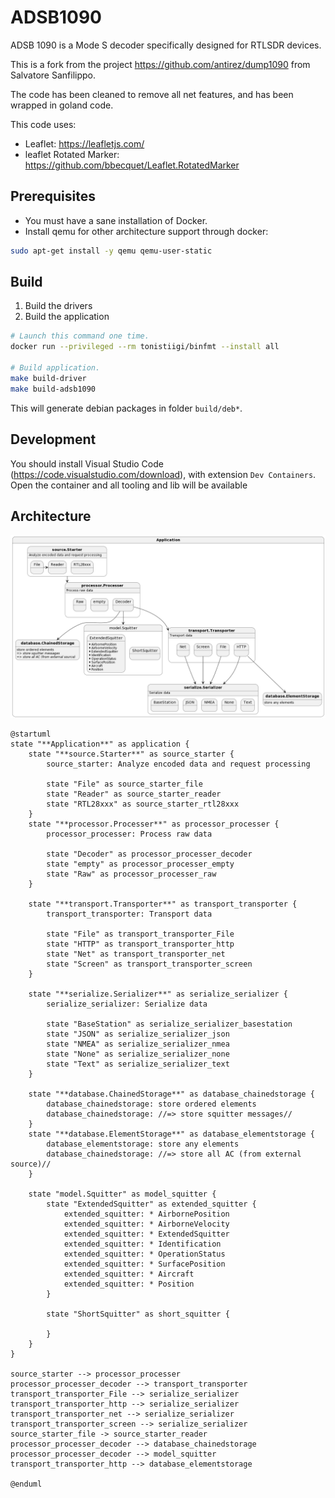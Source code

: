 # ADSB1090

ADSB 1090 is a Mode S decoder specifically designed for RTLSDR devices.

This is a fork from the project https://github.com/antirez/dump1090 from Salvatore Sanfilippo.

The code has been cleaned to remove all net features, and has been wrapped in goland code.

This code uses:
* Leaflet: https://leafletjs.com/
* leaflet Rotated Marker: https://github.com/bbecquet/Leaflet.RotatedMarker 

## Prerequisites

* You must have a sane installation of Docker.
* Install qemu for other architecture support through docker:

```bash
sudo apt-get install -y qemu qemu-user-static
```

## Build

1. Build the drivers
2. Build the application

```bash
# Launch this command one time.
docker run --privileged --rm tonistiigi/binfmt --install all

# Build application.
make build-driver
make build-adsb1090
```

This will generate debian packages in folder `build/deb*`.

## Development

You should install Visual Studio Code (https://code.visualstudio.com/download), with extension `Dev Containers`.
Open the container and all tooling and lib will be available

## Architecture

![Diagram](archi.png)

```plantuml
@startuml
state "**Application**" as application {
    state "**source.Starter**" as source_starter {
        source_starter: Analyze encoded data and request processing

        state "File" as source_starter_file
        state "Reader" as source_starter_reader
        state "RTL28xxx" as source_starter_rtl28xxx
    }
    state "**processor.Processer**" as processor_processer {
        processor_processer: Process raw data

        state "Decoder" as processor_processer_decoder
        state "empty" as processor_processer_empty
        state "Raw" as processor_processer_raw
    }

    state "**transport.Transporter**" as transport_transporter {
        transport_transporter: Transport data

        state "File" as transport_transporter_File
        state "HTTP" as transport_transporter_http
        state "Net" as transport_transporter_net
        state "Screen" as transport_transporter_screen
    }

    state "**serialize.Serializer**" as serialize_serializer {
        serialize_serializer: Serialize data

        state "BaseStation" as serialize_serializer_basestation
        state "JSON" as serialize_serializer_json
        state "NMEA" as serialize_serializer_nmea
        state "None" as serialize_serializer_none
        state "Text" as serialize_serializer_text
    }

    state "**database.ChainedStorage**" as database_chainedstorage {
        database_chainedstorage: store ordered elements
        database_chainedstorage: //=> store squitter messages//
    }
    state "**database.ElementStorage**" as database_elementstorage {
        database_elementstorage: store any elements
        database_chainedstorage: //=> store all AC (from external source)//
    }

    state "model.Squitter" as model_squitter {
        state "ExtendedSquitter" as extended_squitter {
            extended_squitter: * AirbornePosition
            extended_squitter: * AirborneVelocity
            extended_squitter: * ExtendedSquitter
            extended_squitter: * Identification
            extended_squitter: * OperationStatus
            extended_squitter: * SurfacePosition
            extended_squitter: * Aircraft
            extended_squitter: * Position
        }

        state "ShortSquitter" as short_squitter {

        }
    }
}

source_starter --> processor_processer
processor_processer_decoder --> transport_transporter
transport_transporter_File --> serialize_serializer
transport_transporter_http --> serialize_serializer
transport_transporter_net --> serialize_serializer
transport_transporter_screen --> serialize_serializer
source_starter_file -> source_starter_reader
processor_processer_decoder --> database_chainedstorage
processor_processer_decoder --> model_squitter
transport_transporter_http --> database_elementstorage

@enduml
```